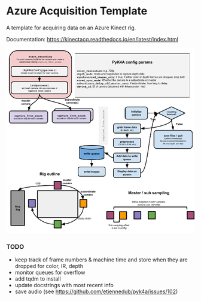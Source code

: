 Azure Acquisition Template
==============================

A template for acquiring  data on an Azure Kinect rig.

Documentation: https://kinectacq.readthedocs.io/en/latest/index.html

![Acqusition pipeline](docs/files/Azure-acquisition.png)

### TODO
- keep track of frame numbers & machine time and store when they are dropped for color, IR, depth
- monitor queues for overflow
- add tqdm to install
- update docstrings with most recent info
- save audio (see https://github.com/etiennedub/pyk4a/issues/102)

